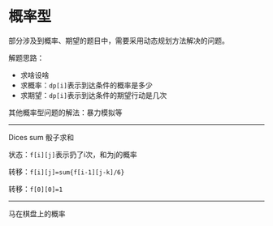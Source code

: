 # 概率型

部分涉及到概率、期望的题目中，需要采用动态规划方法解决的问题。

解题思路：

- 求啥设啥
- 求概率：`dp[i]`表示到达条件的概率是多少
- 求期望：`dp[i]`表示到达条件的期望行动是几次

其他概率型问题的解法：暴力模拟等

---

Dices sum 骰子求和

状态：`f[i][j]`表示扔了i次，和为j的概率

转移：`f[i][j]=sum{f[i-1][j-k]/6}`

转移：`f[0][0]=1`

---

马在棋盘上的概率

